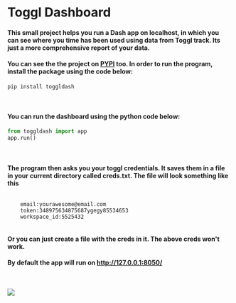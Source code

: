 # Toggl Dashboard
#### This small project helps you run a Dash app on localhost, in which you can see where you time has been used using data from Toggl track. Its just a more comprehensive report of your data. 
<!-- </br> -->

#### You can see the the project on [PYPI](https://pypi.org/project/toggldash/) too. In order to run the program, install the package using the code below:

```
pip install toggldash
```
</br>

#### You can run the dashboard using the python code below:
```python
from toggldash import app
app.run()
```
</br>

#### The program then asks you your toggl credentials. It saves them in a file in your current directory called creds.txt. The file will look something like this
```

    email:yourawesome@email.com
    token:348975634875687ygegy85534653
    workspace_id:5525432
    
```

#### Or you can just create a file with the creds in it. The above creds won't work.
<!-- </br> -->

#### By default the app will run on http://127.0.0.1:8050/

</br>

![](https://github.com/bigpappathanos-web/Toggl-Dashboard/blob/main/toggldash/images/Peek%202020-10-12%2013-26.gif?raw=true )

